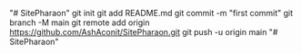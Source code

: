 "# SitePharaon"  git init git add README.md git commit -m "first commit" git branch -M main git remote add origin https://github.com/AshAconit/SitePharaon.git git push -u origin main
"# SitePharaon" 
